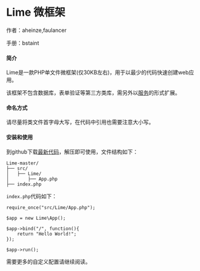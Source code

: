 Lime 微框架
==================

作者：aheinze,faulancer

手册：bstaint

#### 简介 ####

Lime是一款PHP单文件微框架(仅30KB左右)，用于以最少的代码快速创建web应用。

该框架不包含数据库，表单验证等第三方类库，需另外以[服务][service]的形式扩展。

#### 命名方式 ####

请尽量将类文件首字母大写，在代码中引用也需要注意大小写。

#### 安装和使用 ####

到github下载[最新代码][download]，解压即可使用，文件结构如下：

    Lime-master/
    ├── src/
    │   ├── Lime/
    │       ├── App.php
    ├── index.php

`index.php`代码如下：

    require_once("src/Lime/App.php");

    $app = new Lime\App();

    $app->bind("/", function(){
        return "Hello World!";
    });

    $app->run();

需要更多的自定义配置请继续阅读。

 [download]: https://github.com/aheinze/Lime/archive/master.zip
 [service]: http://lnmp/limewiki/wiki/service
